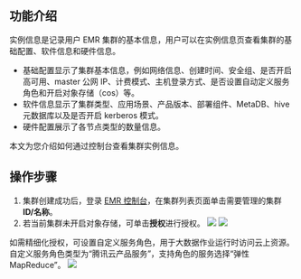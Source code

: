 ## 功能介绍
实例信息是记录用户 EMR 集群的基本信息，用户可以在实例信息页查看集群的基础配置、软件信息和硬件信息。
- 基础配置显示了集群基本信息，例如网络信息、创建时间、安全组、是否开启高可用、master 公网 IP、计费模式、主机登录方式、是否设置自动定义服务角色和开启对象存储（cos）等。
- 软件信息显示了集群类型、应用场景、产品版本、部署组件、MetaDB、hive 元数据库以及是否开启 kerberos 模式。
- 硬件配置展示了各节点类型的数量信息。

本文为您介绍如何通过控制台查看集群实例信息。

## 操作步骤
1. 集群创建成功后，登录 [EMR 控制台](https://console.cloud.tencent.com/emr)，在集群列表页面单击需要管理的集群 **ID/名称**。
2. 若当前集群未开启对象存储，可单击**授权**进行授权。
![](https://qcloudimg.tencent-cloud.cn/raw/f267dcea29ce6ab5f2a58e0e0d79dfcc.png)
![](https://qcloudimg.tencent-cloud.cn/raw/c173be8683b667ec7fc5bfadd1f4b085.png)

如需精细化授权，可设置自定义服务角色，用于大数据作业运行时访问云上资源。自定义服务角色类型为“腾讯云产品服务”，支持角色的服务选择“弹性MapReduce”。
![](https://qcloudimg.tencent-cloud.cn/raw/fed79b6115bea5f0924a0e4da74092e4.png)
